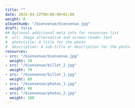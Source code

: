 ```yaml
---
title: ""
date: 2025-04-22T00:00:00+01:00
weight: 0
albumthumb: "/bienvenue/bienvenue.jpg"
draft: false
## Optional additional meta info for resources list
#  alt: Image alternative and screen-reader text
#  phototitle: A title for the photo
#  description: A sub-title or description for the photo
resources:
- src: "/bienvenue/bienvenue.jpg"
  weight: 10
- src: "/bienvenue/billet_2.jpg"
  weight: 70
- src: "/bienvenue/billet_1.jpg"
  weight: 80
- src: "/bienvenue/photos_1.jpg"
  weight: 90
- src: "/bienvenue/photos_2.jpg"
  weight: 100
---
```

